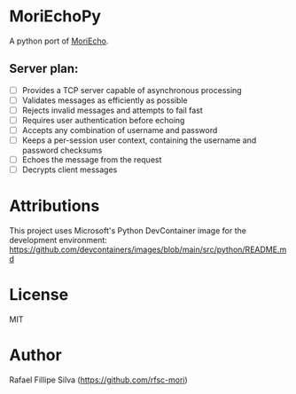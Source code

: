 # MoriEchoPy

A python port of [MoriEcho](https://github.com/rfsc-mori/mori_echo).

## Server plan:

- [ ] Provides a TCP server capable of asynchronous processing
- [ ] Validates messages as efficiently as possible
- [ ] Rejects invalid messages and attempts to fail fast
- [ ] Requires user authentication before echoing
- [ ] Accepts any combination of username and password
- [ ] Keeps a per-session user context, containing the username and password checksums
- [ ] Echoes the message from the request
- [ ] Decrypts client messages

# Attributions

This project uses Microsoft's Python DevContainer image for the development environment:  
https://github.com/devcontainers/images/blob/main/src/python/README.md

# License

MIT

# Author

Rafael Fillipe Silva (https://github.com/rfsc-mori)
